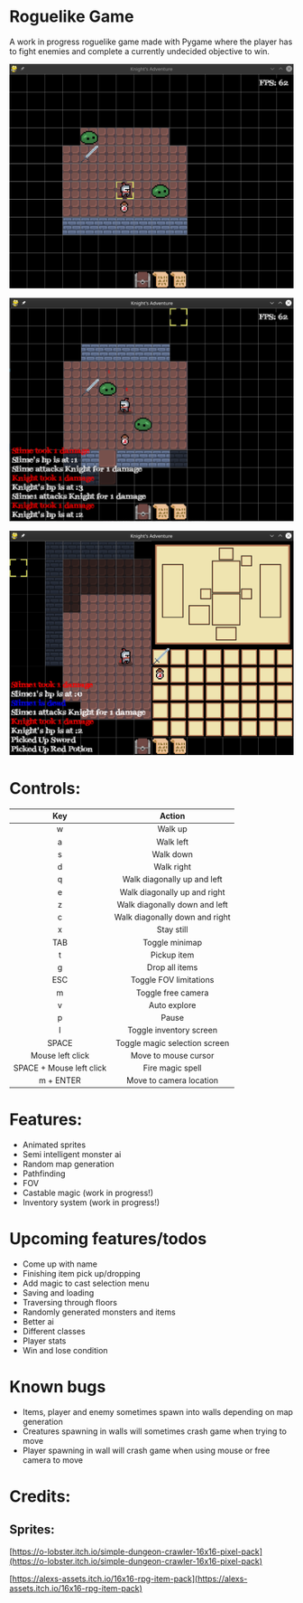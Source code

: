 # Roguelike Game
A work in progress roguelike game made with Pygame where the player has to fight enemies and complete a currently undecided objective to win.

![Animation](resource/readme/Animation.gif)

![Combat](resource/readme/Combat.png)

![Inventory](resource/readme/Inventory.png)

# Controls:

| Key | Action |
|:---:|:---:|
| w   | Walk up |
| a   | Walk left |
| s   | Walk down |
| d   | Walk right |
| q   | Walk diagonally up and left |
| e   | Walk diagonally up and right |
| z   | Walk diagonally down and left |
| c   | Walk diagonally down and right |
| x   | Stay still |
| TAB | Toggle minimap |
| t   | Pickup item |
| g   | Drop all items |
| ESC | Toggle FOV limitations |
| m   | Toggle free camera |
| v   | Auto explore |
| p   | Pause |
| I   | Toggle inventory screen |
| SPACE | Toggle magic selection screen |
| Mouse left click | Move to mouse cursor |
| SPACE + Mouse left click | Fire magic spell |
| m + ENTER | Move to camera location |

# Features:
- Animated sprites
- Semi intelligent monster ai
- Random map generation
- Pathfinding
- FOV
- Castable magic (work in progress!)
- Inventory system (work in progress!)

# Upcoming features/todos
- Come up with name
- Finishing item pick up/dropping
- Add magic to cast selection menu 
- Saving and loading
- Traversing through floors
- Randomly generated monsters and items
- Better ai
- Different classes
- Player stats
- Win and lose condition

# Known bugs
- Items, player and enemy sometimes spawn into walls depending on map generation
- Creatures spawning in walls will sometimes crash game when trying to move
- Player spawning in wall will crash game when using mouse or free camera to move

# Credits:  
## Sprites:
[https://o-lobster.itch.io/simple-dungeon-crawler-16x16-pixel-pack](https://o-lobster.itch.io/simple-dungeon-crawler-16x16-pixel-pack)

[https://alexs-assets.itch.io/16x16-rpg-item-pack](https://alexs-assets.itch.io/16x16-rpg-item-pack)

